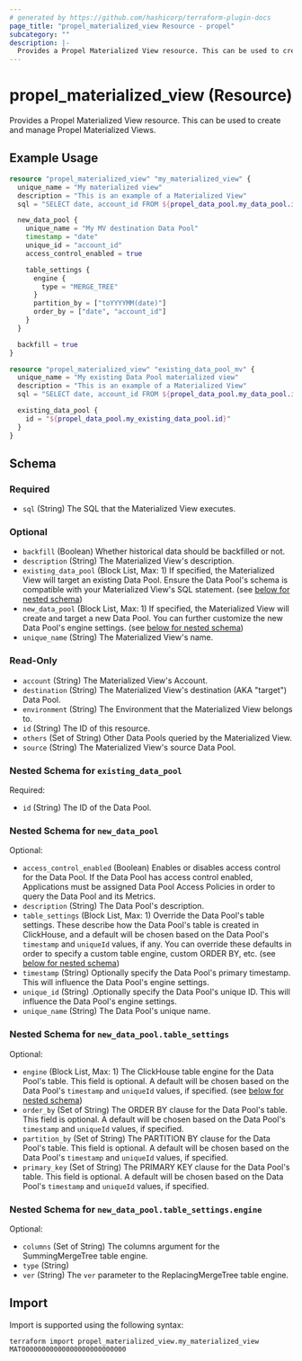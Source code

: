 ```yaml
---
# generated by https://github.com/hashicorp/terraform-plugin-docs
page_title: "propel_materialized_view Resource - propel"
subcategory: ""
description: |-
  Provides a Propel Materialized View resource. This can be used to create and manage Propel Materialized Views.
---
```


# propel_materialized_view (Resource)

Provides a Propel Materialized View resource. This can be used to create and manage Propel Materialized Views.

## Example Usage

```terraform
resource "propel_materialized_view" "my_materialized_view" {
  unique_name = "My materialized view"
  description = "This is an example of a Materialized View"
  sql = "SELECT date, account_id FROM ${propel_data_pool.my_data_pool.id}"

  new_data_pool {
    unique_name = "My MV destination Data Pool"
    timestamp = "date"
    unique_id = "account_id"
    access_control_enabled = true

    table_settings {
      engine {
        type = "MERGE_TREE"
      }
      partition_by = ["toYYYYMM(date)"]
      order_by = ["date", "account_id"]
    }
  }

  backfill = true
}

resource "propel_materialized_view" "existing_data_pool_mv" {
  unique_name = "My existing Data Pool materialized view"
  description = "This is an example of a Materialized View"
  sql = "SELECT date, account_id FROM ${propel_data_pool.my_data_pool.id}"

  existing_data_pool {
    id = "${propel_data_pool.my_existing_data_pool.id}"
  }
}
```

<!-- schema generated by tfplugindocs -->
## Schema

### Required

- `sql` (String) The SQL that the Materialized View executes.

### Optional

- `backfill` (Boolean) Whether historical data should be backfilled or not.
- `description` (String) The Materialized View's description.
- `existing_data_pool` (Block List, Max: 1) If specified, the Materialized View will target an existing Data Pool. Ensure the Data Pool's schema is compatible with your Materialized View's SQL statement. (see [below for nested schema](#nestedblock--existing_data_pool))
- `new_data_pool` (Block List, Max: 1) If specified, the Materialized View will create and target a new Data Pool. You can further customize the new Data Pool's engine settings. (see [below for nested schema](#nestedblock--new_data_pool))
- `unique_name` (String) The Materialized View's name.

### Read-Only

- `account` (String) The Materialized View's Account.
- `destination` (String) The Materialized View's destination (AKA "target") Data Pool.
- `environment` (String) The Environment that the Materialized View belongs to.
- `id` (String) The ID of this resource.
- `others` (Set of String) Other Data Pools queried by the Materialized View.
- `source` (String) The Materialized View's source Data Pool.

<a id="nestedblock--existing_data_pool"></a>
### Nested Schema for `existing_data_pool`

Required:

- `id` (String) The ID of the Data Pool.


<a id="nestedblock--new_data_pool"></a>
### Nested Schema for `new_data_pool`

Optional:

- `access_control_enabled` (Boolean) Enables or disables access control for the Data Pool. If the Data Pool has access control enabled, Applications must be assigned Data Pool Access Policies in order to query the Data Pool and its Metrics.
- `description` (String) The Data Pool's description.
- `table_settings` (Block List, Max: 1) Override the Data Pool's table settings. These describe how the Data Pool's table is created in ClickHouse, and a default will be chosen based on the Data Pool's `timestamp` and `uniqueId` values, if any. You can override these defaults in order to specify a custom table engine, custom ORDER BY, etc. (see [below for nested schema](#nestedblock--new_data_pool--table_settings))
- `timestamp` (String) Optionally specify the Data Pool's primary timestamp. This will influence the Data Pool's engine settings.
- `unique_id` (String) .Optionally specify the Data Pool's unique ID. This will influence the Data Pool's engine settings.
- `unique_name` (String) The Data Pool's unique name.

<a id="nestedblock--new_data_pool--table_settings"></a>
### Nested Schema for `new_data_pool.table_settings`

Optional:

- `engine` (Block List, Max: 1) The ClickHouse table engine for the Data Pool's table. This field is optional. A default will be chosen based on the Data Pool's `timestamp` and `uniqueId` values, if specified. (see [below for nested schema](#nestedblock--new_data_pool--table_settings--engine))
- `order_by` (Set of String) The ORDER BY clause for the Data Pool's table. This field is optional. A default will be chosen based on the Data Pool's `timestamp` and `uniqueId` values, if specified.
- `partition_by` (Set of String) The PARTITION BY clause for the Data Pool's table. This field is optional. A default will be chosen based on the Data Pool's `timestamp` and `uniqueId` values, if specified.
- `primary_key` (Set of String) The PRIMARY KEY clause for the Data Pool's table. This field is optional. A default will be chosen based on the Data Pool's `timestamp` and `uniqueId` values, if specified.

<a id="nestedblock--new_data_pool--table_settings--engine"></a>
### Nested Schema for `new_data_pool.table_settings.engine`

Optional:

- `columns` (Set of String) The columns argument for the SummingMergeTree table engine.
- `type` (String)
- `ver` (String) The `ver` parameter to the ReplacingMergeTree table engine.

## Import

Import is supported using the following syntax:

```shell
terraform import propel_materialized_view.my_materialized_view MAT00000000000000000000000000
```
